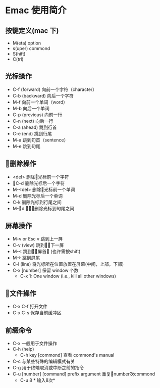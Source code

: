 # Emac  使用简介

## 按键定义(mac 下)
- M(eta) option
- s(uper) commond
- S(hift)
- C(trl)

## 光标操作
- C-f (forward) 向前一个字符（character）
- C-b (backward) 向后一个字符
- M-f 向前一个单词（word）
- M-b 向后一个单词
- C-p (previous) 向前一行
- C-n (next) 向后一行
- C-a (ahead) 跳到行首
- C-e (end) 跳到行尾
- M-a 跳到句首（sentence）
- M-e 跳到句尾

## 删除操作
- \<del> 删除光标前一个字符
- C-d 删除光标后一个字符
- M-\<del> 删除光标前一个单词
- M-d 删除光标后一个单词
- C-k 删除光标到行尾之间
- M-d 删除光标到句尾之间

## 屏幕操作
- M-v or Esc v 跳到上一屏 
- C-v (view) 跳到下一屏
- M-< 跳到屏首 (也许需按shift)
- M-> 跳到屏尾
- C-l (line) 将光标所在位置放置在屏幕(中间，上部，下部)
- C-x [number] 保留 window 个数
  - C-x 1: One window (i.e., kill all other windows)

## 文件操作
- C-x C-f 打开文件
- C-x C-s 保存当前缓冲区

## 前缀命令
- C-x 一般用于文件操作
- C-h (help) 
  - C-h key [commond] 查看 commond's manual 
- C-c 与某些特殊的编辑模式有关
- C-g 用于终端取消或中断之前的指令
- C-u [number] [command] prefix argument 重复number次commond
  - C-u 8 * 输入8次*